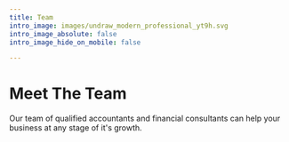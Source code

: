 ```yaml
---
title: Team
intro_image: images/undraw_modern_professional_yt9h.svg
intro_image_absolute: false
intro_image_hide_on_mobile: false

---
```

# Meet The Team

Our team of qualified accountants and financial consultants can help your business at any stage of it's growth.